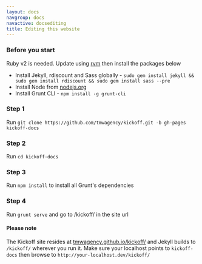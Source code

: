 ```yaml
---
layout: docs
navgroup: docs
navactive: docsediting
title: Editing this website
---
```


### Before you start
Ruby v2 is needed. Update using [rvm](http://rvm.io/) then install the packages below

* Install Jekyll, rdiscount and Sass globally - `sudo gem install jekyll && sudo gem install rdiscount && sudo gem install sass --pre`
* Install Node from [nodejs.org](http://nodejs.org/)
* Install Grunt CLI - `npm install -g grunt-cli`

### Step 1

Run `git clone https://github.com/tmwagency/kickoff.git -b gh-pages kickoff-docs`

### Step 2

Run `cd kickoff-docs`

### Step 3

Run `npm install` to install all Grunt's dependencies

### Step 4

Run `grunt serve` and go to /kickoff/ in the site url

#### Please note

The Kickoff site resides at [tmwagency.github.io/kickoff/](http://tmwagency.github.io/kickoff/) and Jekyll builds to `/kickoff/` wherever you run it. Make sure your localhost points to `kickoff-docs` then browse to `http://your-localhost.dev/kickoff/`
